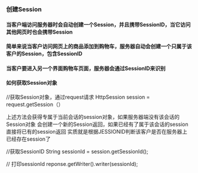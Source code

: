### 创建Session

#### 当客户端访问服务器时会自动创建一个Session，并且携带SessionID，当它访问其他网页时也会携带Session  
#### 简单来说当客户访问网页上的商品添加到购物车，服务器自动会创建一个只属于该客户的Session，包含SessionID
#### 当客户要进入另一个界面购物车页面，服务器会通过SessionID来识别



#### 如何获取Session对象
//获取Session对象，通过request请求
HttpSession session = request.getSession（）

上述方法会获得专属于当前会话的session对象，如果服务器端没有该会话的Session对象
会创建一个新的Session返回，如果已经有了属于该会话的session直接将已有的session返回
实质就是根据JESSIONID判断该客户是否在服务器上已经存在session了

//获取SessionID
String sessionId = session.getSessionId();

// 打印sessionId
reponse.getWriter().writer(sessionId);  


